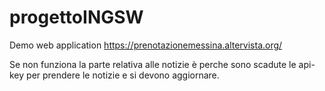 # progettoINGSW

Demo web application
https://prenotazionemessina.altervista.org/ 

Se non funziona la parte relativa alle notizie è perche sono scadute le api-key per prendere le notizie e si devono aggiornare.
